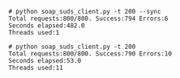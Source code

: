     # python soap_suds_client.py -t 200 --sync
    Total requests:800/800. Success:794 Errors:6
    Seconds elapsed:482.0
    Threads used:1

    # python soap_suds_client.py -t 200
    Total requests:800/800. Success:790 Errors:10
    Seconds elapsed:53.0
    Threads used:11